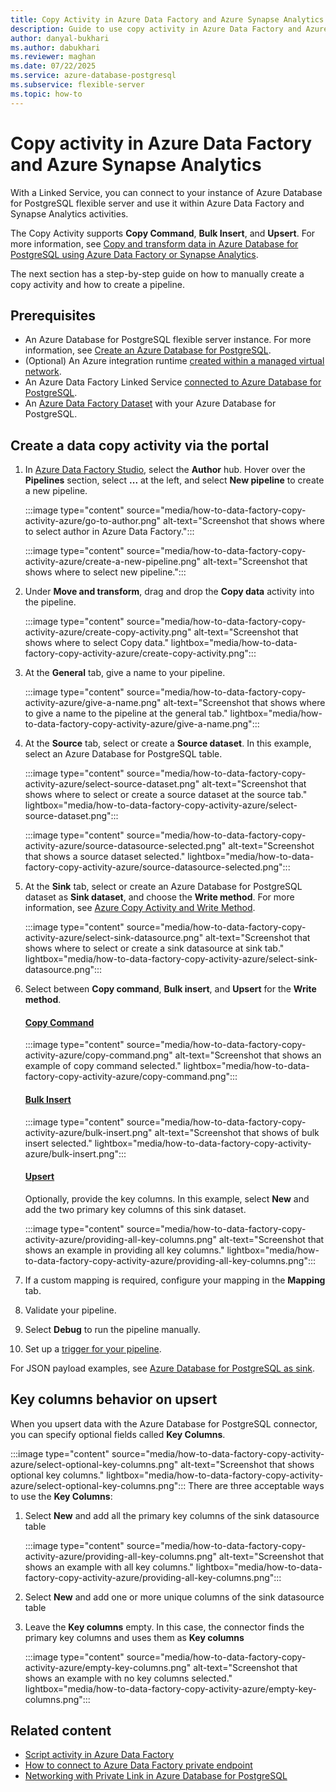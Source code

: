 ```yaml
---
title: Copy Activity in Azure Data Factory and Azure Synapse Analytics
description: Guide to use copy activity in Azure Data Factory and Azure Synapse Analytics for Azure Database for PostgreSQL
author: danyal-bukhari
ms.author: dabukhari
ms.reviewer: maghan
ms.date: 07/22/2025
ms.service: azure-database-postgresql
ms.subservice: flexible-server
ms.topic: how-to
---
```


# Copy activity in Azure Data Factory and Azure Synapse Analytics

With a Linked Service, you can connect to your instance of Azure Database for PostgreSQL flexible server and use it within Azure Data Factory and Synapse Analytics activities.

The Copy Activity supports **Copy Command**, **Bulk Insert**, and **Upsert**. For more information, see [Copy and transform data in Azure Database for PostgreSQL using Azure Data Factory or Synapse Analytics](/azure/data-factory/connector-azure-database-for-postgresql?tabs=data-factory).

The next section has a step-by-step guide on how to manually create a copy activity and how to create a pipeline.

## Prerequisites

- An Azure Database for PostgreSQL flexible server instance. For more information, see [Create an Azure Database for PostgreSQL](/azure/postgresql/flexible-server/quickstart-create-server).
- (Optional) An Azure integration runtime [created within a managed virtual network](/azure/data-factory/managed-virtual-network-private-endpoint).
- An Azure Data Factory Linked Service [connected to Azure Database for PostgreSQL](how-to-connect-to-data-factory-private-endpoint.md).
- An [Azure Data Factory Dataset](/azure/data-factory/concepts-datasets-linked-services?tabs=data-factory) with your Azure Database for PostgreSQL.

## Create a data copy activity via the portal

1. In [Azure Data Factory Studio](https://adf.azure.com), select the **Author** hub. Hover over the **Pipelines** section, select **...** at the left, and select **New pipeline** to create a new pipeline.

   :::image type="content" source="media/how-to-data-factory-copy-activity-azure/go-to-author.png" alt-text="Screenshot that shows where to select author in Azure Data Factory.":::

   :::image type="content" source="media/how-to-data-factory-copy-activity-azure/create-a-new-pipeline.png" alt-text="Screenshot that shows where to select new pipeline.":::

1. Under **Move and transform**, drag and drop the **Copy data** activity into the pipeline.

   :::image type="content" source="media/how-to-data-factory-copy-activity-azure/create-copy-activity.png" alt-text="Screenshot that shows where to select Copy data." lightbox="media/how-to-data-factory-copy-activity-azure/create-copy-activity.png":::

1. At the **General** tab, give a name to your pipeline.

   :::image type="content" source="media/how-to-data-factory-copy-activity-azure/give-a-name.png" alt-text="Screenshot that shows where to give a name to the pipeline at the general tab." lightbox="media/how-to-data-factory-copy-activity-azure/give-a-name.png":::

1. At the **Source** tab, select or create a **Source dataset**. In this example, select an Azure Database for PostgreSQL table.

   :::image type="content" source="media/how-to-data-factory-copy-activity-azure/select-source-dataset.png" alt-text="Screenshot that shows where to select or create a source dataset at the source tab." lightbox="media/how-to-data-factory-copy-activity-azure/select-source-dataset.png":::

   :::image type="content" source="media/how-to-data-factory-copy-activity-azure/source-datasource-selected.png" alt-text="Screenshot that shows a source dataset selected." lightbox="media/how-to-data-factory-copy-activity-azure/source-datasource-selected.png":::

1. At the **Sink** tab, select or create an Azure Database for PostgreSQL dataset as **Sink dataset**, and choose the **Write method**. For more information, see [Azure Copy Activity and Write Method](/azure/data-factory/connector-azure-database-for-postgresql?tabs=data-factory).

   :::image type="content" source="media/how-to-data-factory-copy-activity-azure/select-sink-datasource.png" alt-text="Screenshot that shows where to select or create a sink datasource at sink tab." lightbox="media/how-to-data-factory-copy-activity-azure/select-sink-datasource.png":::

1. Select between **Copy command**, **Bulk insert**, and **Upsert** for the **Write method**.

   #### [Copy Command](#tab/copy-command)

   :::image type="content" source="media/how-to-data-factory-copy-activity-azure/copy-command.png" alt-text="Screenshot that shows an example of copy command selected." lightbox="media/how-to-data-factory-copy-activity-azure/copy-command.png":::

   #### [Bulk Insert](#tab/bulk-insert)

   :::image type="content" source="media/how-to-data-factory-copy-activity-azure/bulk-insert.png" alt-text="Screenshot that shows of bulk insert selected." lightbox="media/how-to-data-factory-copy-activity-azure/bulk-insert.png":::

   #### [Upsert](#tab/upsert)

   Optionally, provide the key columns. In this example, select **New** and add the two primary key columns of this sink dataset.

   :::image type="content" source="media/how-to-data-factory-copy-activity-azure/providing-all-key-columns.png" alt-text="Screenshot that shows an example in providing all key columns." lightbox="media/how-to-data-factory-copy-activity-azure/providing-all-key-columns.png":::

1. If a custom mapping is required, configure your mapping in the **Mapping** tab.
1. Validate your pipeline.
1. Select **Debug** to run the pipeline manually.
1. Set up a [trigger for your pipeline](/azure/data-factory/concepts-pipeline-execution-triggers).

For JSON payload examples, see [Azure Database for PostgreSQL as sink](/azure/data-factory/connector-azure-database-for-postgresql?tabs=data-factory#azure-database-for-postgresql-as-sink).

## Key columns behavior on upsert

When you upsert data with the Azure Database for PostgreSQL connector, you can specify optional fields called **Key Columns**.

:::image type="content" source="media/how-to-data-factory-copy-activity-azure/select-optional-key-columns.png" alt-text="Screenshot that shows optional key columns." lightbox="media/how-to-data-factory-copy-activity-azure/select-optional-key-columns.png":::
There are three acceptable ways to use the **Key Columns**:
1. Select **New** and add all the primary key columns of the sink datasource table

   :::image type="content" source="media/how-to-data-factory-copy-activity-azure/providing-all-key-columns.png" alt-text="Screenshot that shows an example with all key columns." lightbox="media/how-to-data-factory-copy-activity-azure/providing-all-key-columns.png":::

1. Select **New** and add one or more unique columns of the sink datasource table
1. Leave the **Key columns** empty. In this case, the connector finds the primary key columns and uses them as **Key columns**

   :::image type="content" source="media/how-to-data-factory-copy-activity-azure/empty-key-columns.png" alt-text="Screenshot that shows an example with no key columns selected." lightbox="media/how-to-data-factory-copy-activity-azure/empty-key-columns.png":::

## Related content

- [Script activity in Azure Data Factory](how-to-data-factory-script-activity-azure.md)
- [How to connect to Azure Data Factory private endpoint](how-to-connect-to-data-factory-private-endpoint.md)
- [Networking with Private Link in Azure Database for PostgreSQL](concepts-networking-private-link.md)
